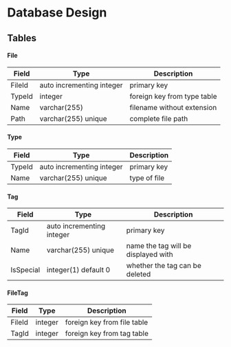# Database Design
## Tables
#### File
| Field  | Type                      | Description                 |
| ------ | ------------------------- | --------------------------- |
| FileId | auto incrementing integer | primary key                 |
| TypeId | integer                   | foreign key from type table |
| Name   | varchar(255)              | filename without extension  |
| Path   | varchar(255) unique       | complete file path          |

#### Type
| Field  | Type                      | Description  |
| ------ | ------------------------- | ------------ |
| TypeId | auto incrementing integer | primary key  |
| Name   | varchar(255) unique       | type of file |

#### Tag
| Field     | Type                      | Description                         |
| --------- | ------------------------- | ----------------------------------- |
| TagId     | auto incrementing integer | primary key                         |
| Name      | varchar(255) unique       | name the tag will be displayed with |
| IsSpecial | integer(1) default 0      | whether the tag can be deleted      |

#### FileTag
| Field  | Type    | Description                 |
| ------ | ------- | --------------------------- |
| FileId | integer | foreign key from file table |
| TagId  | integer | foreign key from tag table  |
